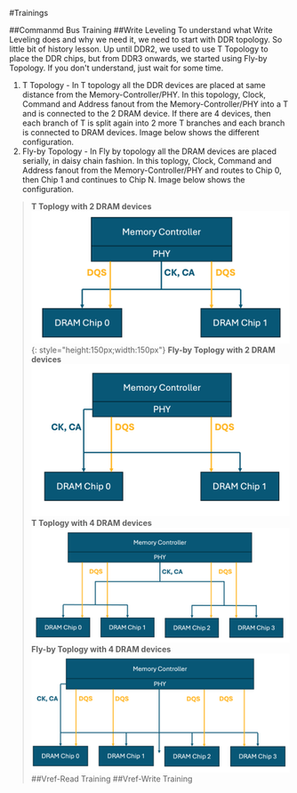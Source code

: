 #Trainings

##Commanmd Bus Training
##Write Leveling
To understand what Write Leveling does and why we need it, we need to start with DDR topology. So little bit of history lesson. Up until DDR2, we used to use T Topology to place the DDR chips, but from DDR3 onwards, we started using Fly-by Topology. If you don't understand, just wait for some time.<br>
1. T Topology - In T topology all the DDR devices are placed at same distance from the Memory-Controller/PHY. In this topology, Clock, Command and Address fanout from the Memory-Controller/PHY into a T and is connected to the 2 DRAM device. If there are 4 devices, then each branch of T is split again into 2 more T branches and each branch is connected to DRAM devices. Image below shows the different configuration.<br>
2. Fly-by Topology - In Fly by topology all the DRAM devices are placed serially, in daisy chain fashion. In this toplogy, Clock, Command and Address fanout from the Memory-Controller/PHY and routes to Chip 0, then Chip 1 and continues to Chip N. Image below shows the configuration.<br>
> **T Toplogy with 2 DRAM devices**
> ![zoomify](images/IMG_9292.png){: style="height:150px;width:150px"}
> **Fly-by Toplogy with 2 DRAM devices**
> ![zoomify](images/IMG_9290.png)
> **T Toplogy with 4 DRAM devices**
> ![zoomify](images/IMG_9289.png)
> **Fly-by Toplogy with 4 DRAM devices**
> ![zoomify](images/IMG_9288.png)
##Vref-Read Training
##Vref-Write Training
